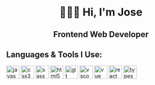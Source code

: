 <h1 align="center">👨🏻‍💻 Hi, I'm Jose</h1> 
<h2 align="center">Frontend Web Developer</h2>

## Languages & Tools I Use:</h3>
<p>
  <img src="https://cdn.jsdelivr.net/gh/devicons/devicon/icons/javascript/javascript-original.svg" alt="javascript" width="35" height="35"/>
  <img src="https://cdn.jsdelivr.net/gh/devicons/devicon/icons/css3/css3-original.svg" alt="css3" width="35" height="35"/>
  <img src="https://cdn.jsdelivr.net/gh/devicons/devicon/icons/sass/sass-original.svg" alt="sass" width="35" height="35"/>
  <img src="https://cdn.jsdelivr.net/gh/devicons/devicon/icons/html5/html5-original.svg" alt="html5" width="35" height="35"/>
  <img src="https://cdn.jsdelivr.net/gh/devicons/devicon/icons/git/git-original.svg" alt="git" width="35" height="35"/>
  <img src="https://cdn.jsdelivr.net/gh/devicons/devicon/icons/vscode/vscode-original.svg" alt="vscode" width="35" height="35"/>
  <img src="https://cdn.jsdelivr.net/gh/devicons/devicon/icons/vuejs/vuejs-original.svg" alt="vue" width="35" height="35"/>
  <img src="https://cdn.jsdelivr.net/gh/devicons/devicon/icons/react/react-original.svg" alt="react" width="35" height="35"/>       
  <img src="https://cdn.jsdelivr.net/gh/devicons/devicon/icons/typescript/typescript-original.svg" alt="typescript" width="35" height="35"/>
</p>
